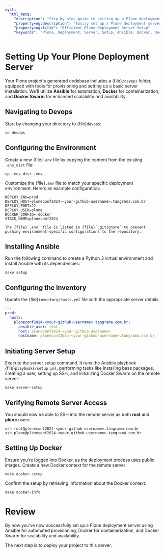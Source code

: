 ```yaml
---
myst:
  html_meta:
    "description": "Step-by-step guide to setting up a Plone deployment server."
    "property=og:description": "Easily set up a Plone deployment server with Ansible, Docker, and Docker Swarm."
    "property=og:title": "Efficient Plone Deployment Server Setup"
    "keywords": "Plone, Deployment, Server, Setup, Ansible, Docker, Docker Swarm"
---
```


# Setting Up Your Plone Deployment Server

Your Plone project's generated codebase includes a {file}`/devops` folder, equipped with tools for provisioning and setting up a basic server installation. We'll utilize **Ansible** for automation, **Docker** for containerization, and **Docker Swarm** for enhanced scalability and availability.

## Navigating to Devops

Start by changing your directory to {file}`devops`:

```shell
cd devops
```

## Configuring the Environment

Create a new {file}`.env` file by copying the content from the existing `.env_dist` file:

```shell
cp .env_dist .env
```

Customize the {file}`.env` file to match your specific deployment environment. Here's an example configuration:

```shell
DEPLOY_ENV=prod
DEPLOY_HOST=ploneconf2024-<your-github-username>.tangrama.com.br
DEPLOY_PORT=22
DEPLOY_USER=plone
DOCKER_CONFIG=.docker
STACK_NAME=ploneconf2024
```

```{note}
The {file}`.env` file is listed in {file}`.gitignore` to prevent pushing environment-specific configurations to the repository.
```

## Installing Ansible

Run the following command to create a Python 3 virtual environment and install Ansible with its dependencies:

```shell
make setup
```

## Configuring the Inventory

Update the {file}`inventory/hosts.yml` file with the appropriate server details:

```yaml
---
prod:
  hosts:
    ploneconf2024-<your-github-username>.tangrama.com.br:
      ansible_user: root
      host: ploneconf2024-<your-github-username>
      hostname: ploneconf2024-<your-github-username>.tangrama.com.br
```

## Initiating Server Setup

Execute the server setup command. It runs the Ansible playbook {file}`playbooks/setup.yml`, performing tasks like installing base packages, creating a user, setting up SSH, and initializing Docker Swarm on the remote server:

```shell
make server-setup
```

## Verifying Remote Server Access

You should now be able to SSH into the remote server as both **root** and **plone** users:

```shell
ssh root@ploneconf2024-<your-github-username>.tangrama.com.br
ssh plone@ploneconf2024-<your-github-username>.tangrama.com.br
```

## Setting Up Docker

Ensure you're logged into Docker, as the deployment process uses public images. Create a new Docker context for the remote server:

```shell
make docker-setup
```

Confirm the setup by retrieving information about the Docker context:

```shell
make docker-info
```

# Review

By now you've now successfully set up a Plone deployment server using Ansible for automated provisioning, Docker for containerization, and Docker Swarm for scalability and availability.

The next step is to deploy your project to this server.
